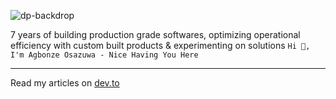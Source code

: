 ![dp-backdrop](https://github.com/spaceofmiah/spaceofmiah/assets/37231237/a15b6738-7535-4c58-9fe1-346d666641a1)

7 years of building production grade softwares, optimizing operational efficiency with custom built products & experimenting on solutions
`Hi 👋, I'm Agbonze Osazuwa - Nice Having You Here`

***********

Read my articles on [dev.to](https://dev.to/spaceofmiah)
